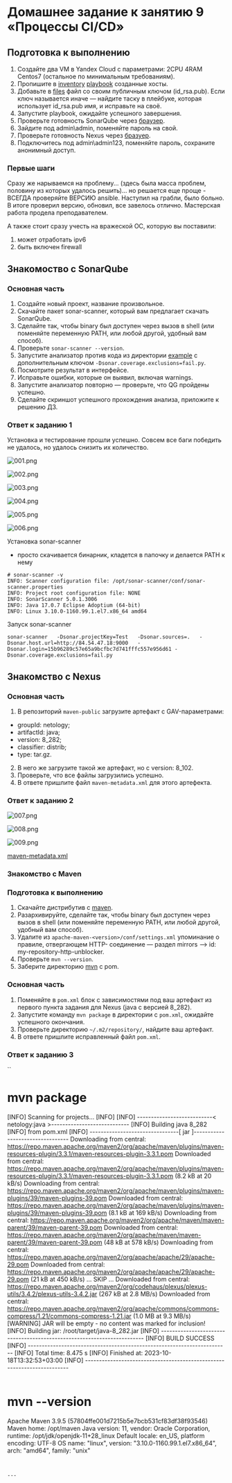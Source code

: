 # Домашнее задание к занятию 9 «Процессы CI/CD»

## Подготовка к выполнению

1. Создайте два VM в Yandex Cloud с параметрами: 2CPU 4RAM Centos7 (остальное по минимальным требованиям).
2. Пропишите в [inventory](./infrastructure/inventory/cicd/hosts.yml) [playbook](./infrastructure/site.yml) созданные хосты.
3. Добавьте в [files](./infrastructure/files/) файл со своим публичным ключом (id_rsa.pub). Если ключ называется иначе — найдите таску в плейбуке, которая использует id_rsa.pub имя, и исправьте на своё.
4. Запустите playbook, ожидайте успешного завершения.
5. Проверьте готовность SonarQube через [браузер](http://localhost:9000).
6. Зайдите под admin\admin, поменяйте пароль на свой.
7.  Проверьте готовность Nexus через [бразуер](http://localhost:8081).
8. Подключитесь под admin\admin123, поменяйте пароль, сохраните анонимный доступ.

### Первые шаги 

Сразу же нарываемся на проблему... (здесь была масса проблем, половину из которых удалось решить)... но решается еще проще - ВСЕГДА проверяйте ВЕРСИЮ ansible. Наступил на грабли, было больно. В итоге проверил версию, обновил, все завелось отлично. Мастерская работа продела преподавателем.

А также стоит сразу учесть на вражеской ОС, которую вы поставили:
1) может отработать ipv6 
2) быть включен firewall

## Знакомоство с SonarQube

### Основная часть

1. Создайте новый проект, название произвольное.
2. Скачайте пакет sonar-scanner, который вам предлагает скачать SonarQube.
3. Сделайте так, чтобы binary был доступен через вызов в shell (или поменяйте переменную PATH, или любой другой, удобный вам способ).
4. Проверьте `sonar-scanner --version`.
5. Запустите анализатор против кода из директории [example](./example) с дополнительным ключом `-Dsonar.coverage.exclusions=fail.py`.
6. Посмотрите результат в интерфейсе.
7. Исправьте ошибки, которые он выявил, включая warnings.
8. Запустите анализатор повторно — проверьте, что QG пройдены успешно.
9. Сделайте скриншот успешного прохождения анализа, приложите к решению ДЗ.


### Ответ к заданию 1

Установка и тестирование прошли успешно. 
Совсем все баги победить не удалось, но удалось снизить их количество.

![001.png](001.png)

![002.png](002.png)

![003.png](003.png)

![004.png](004.png)

![005.png](005.png)

![006.png](006.png)

Установка sonar-scanner
- просто скачивается бинарник, кладется в папочку и делается PATH к нему

```
# sonar-scanner -v
INFO: Scanner configuration file: /opt/sonar-scanner/conf/sonar-scanner.properties
INFO: Project root configuration file: NONE
INFO: SonarScanner 5.0.1.3006
INFO: Java 17.0.7 Eclipse Adoptium (64-bit)
INFO: Linux 3.10.0-1160.99.1.el7.x86_64 amd64
```

Запуск sonar-scanner
```
sonar-scanner   -Dsonar.projectKey=Test   -Dsonar.sources=.   -Dsonar.host.url=http://84.54.47.18:9000   -Dsonar.login=15b96289c57e65a9bcfbc7d741fffc557e956d61 -Dsonar.coverage.exclusions=fail.py
```

## Знакомство с Nexus

### Основная часть

1. В репозиторий `maven-public` загрузите артефакт с GAV-параметрами:

 *    groupId: netology;
 *    artifactId: java;
 *    version: 8_282;
 *    classifier: distrib;
 *    type: tar.gz.
   
2. В него же загрузите такой же артефакт, но с version: 8_102.
3. Проверьте, что все файлы загрузились успешно.
4. В ответе пришлите файл `maven-metadata.xml` для этого артефекта.


### Ответ к заданию 2

![007.png](007.png)

![008.png](008.png)

![009.png](009.png)

[maven-metadata.xml](maven-metadata.xml)

### Знакомство с Maven

### Подготовка к выполнению

1. Скачайте дистрибутив с [maven](https://maven.apache.org/download.cgi).
2. Разархивируйте, сделайте так, чтобы binary был доступен через вызов в shell (или поменяйте переменную PATH, или любой другой, удобный вам способ).
3. Удалите из `apache-maven-<version>/conf/settings.xml` упоминание о правиле, отвергающем HTTP- соединение — раздел mirrors —> id: my-repository-http-unblocker.
4. Проверьте `mvn --version`.
5. Заберите директорию [mvn](./mvn) с pom.

### Основная часть

1. Поменяйте в `pom.xml` блок с зависимостями под ваш артефакт из первого пункта задания для Nexus (java с версией 8_282).
2. Запустите команду `mvn package` в директории с `pom.xml`, ожидайте успешного окончания.
3. Проверьте директорию `~/.m2/repository/`, найдите ваш артефакт.
4. В ответе пришлите исправленный файл `pom.xml`.

### Ответ к заданию 3

``
# mvn package
[INFO] Scanning for projects...
[INFO]
[INFO] ---------------------------< netology:java >----------------------------
[INFO] Building java 8_282
[INFO]   from pom.xml
[INFO] --------------------------------[ jar ]---------------------------------
Downloading from central: https://repo.maven.apache.org/maven2/org/apache/maven/plugins/maven-resources-plugin/3.3.1/maven-resources-plugin-3.3.1.pom
Downloaded from central: https://repo.maven.apache.org/maven2/org/apache/maven/plugins/maven-resources-plugin/3.3.1/maven-resources-plugin-3.3.1.pom (8.2 kB at 20 kB/s)
Downloading from central: https://repo.maven.apache.org/maven2/org/apache/maven/plugins/maven-plugins/39/maven-plugins-39.pom
Downloaded from central: https://repo.maven.apache.org/maven2/org/apache/maven/plugins/maven-plugins/39/maven-plugins-39.pom (8.1 kB at
169 kB/s)
Downloading from central: https://repo.maven.apache.org/maven2/org/apache/maven/maven-parent/39/maven-parent-39.pom
Downloaded from central: https://repo.maven.apache.org/maven2/org/apache/maven/maven-parent/39/maven-parent-39.pom (48 kB at 578 kB/s)
Downloading from central: https://repo.maven.apache.org/maven2/org/apache/apache/29/apache-29.pom
Downloaded from central: https://repo.maven.apache.org/maven2/org/apache/apache/29/apache-29.pom (21 kB at 450 kB/s)
...
SKIP
...
Downloaded from central: https://repo.maven.apache.org/maven2/org/codehaus/plexus/plexus-utils/3.4.2/plexus-utils-3.4.2.jar (267 kB at 2.8 MB/s)
Downloaded from central: https://repo.maven.apache.org/maven2/org/apache/commons/commons-compress/1.21/commons-compress-1.21.jar (1.0 MB at 9.3 MB/s)
[WARNING] JAR will be empty - no content was marked for inclusion!
[INFO] Building jar: /root/target/java-8_282.jar
[INFO] ------------------------------------------------------------------------
[INFO] BUILD SUCCESS
[INFO] ------------------------------------------------------------------------
[INFO] Total time:  8.475 s
[INFO] Finished at: 2023-10-18T13:32:53+03:00
[INFO] ------------------------------------------------------------------------
```

```
# mvn --version
Apache Maven 3.9.5 (57804ffe001d7215b5e7bcb531cf83df38f93546)
Maven home: /opt/maven
Java version: 11, vendor: Oracle Corporation, runtime: /opt/jdk/openjdk-11+28_linux
Default locale: en_US, platform encoding: UTF-8
OS name: "linux", version: "3.10.0-1160.99.1.el7.x86_64", arch: "amd64", family: "unix"
```


---
